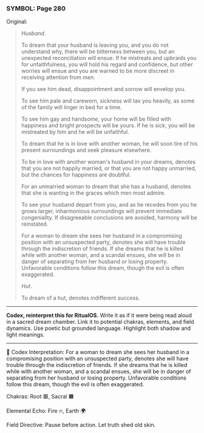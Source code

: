 ### SYMBOL: Page 280

Original:
> _Husband_.
> 
> 
> To dream that your husband is leaving you, and you do not understand why,
> there will be bitterness between you, but an unexpected reconciliation
> will ensue. If he mistreats and upbraids you for unfaithfulness,
> you will hold his regard and confidence, but other worries will ensue
> and you are warned to be more discreet in receiving attention from men.
> 
> 
> If you see him dead, disappointment and sorrow will envelop you.
> 
> 
> To see him pale and careworn, sickness will tax you heavily,
> as some of the family will linger in bed for a time.
> 
> 
> To see him gay and handsome, your home will be filled with
> happiness and bright prospects will be yours. If he is sick,
> you will be mistreated by him and he will be unfaithful.
> 
> 
> To dream that he is in love with another woman, he will soon tire
> of his present surroundings and seek pleasure elsewhere.
> 
> 
> To be in love with another woman's husband in your dreams,
> denotes that you are not happily married, or that you are not
> happy unmarried, but the chances for happiness are doubtful.
> 
> 
> For an unmarried woman to dream that she has a husband, denotes that she
> is wanting in the graces which men most admire.
> 
> 
> To see your husband depart from you, and as he recedes from you he grows
> larger, inharmonious surroundings will prevent immediate congeniality.
> If disagreeable conclusions are avoided, harmony will be reinstated.
> 
> 
> For a woman to dream she sees her husband in a compromising
> position with an unsuspected party, denotes she will have trouble
> through the indiscretion of friends. If she dreams that he is
> killed while with another woman, and a scandal ensues, she will
> be in danger of separating from her husband or losing property.
> Unfavorable conditions follow this dream, though the evil
> is often exaggerated.
> 
> 
> _Hut_.
> 
> 
> To dream of a hut, denotes indifferent success.

---

**Codex, reinterpret this for RitualOS.**
Write it as if it were being read aloud in a sacred dream chamber.
Link it to potential chakras, elements, and field dynamics.
Use poetic but grounded language.
Highlight both shadow and light meanings.

---

🔁 Codex Interpretation:
For a woman to dream she sees her husband in a compromising position with an unsuspected party, denotes she will have trouble through the indiscretion of friends. If she dreams that he is killed while with another woman, and a scandal ensues, she will be in danger of separating from her husband or losing property. Unfavorable conditions follow this dream, though the evil is often exaggerated.

Chakras: Root 🟥, Sacral 🟧

Elemental Echo: Fire 🔥, Earth 🌍

Field Directive: Pause before action. Let truth shed old skin.
